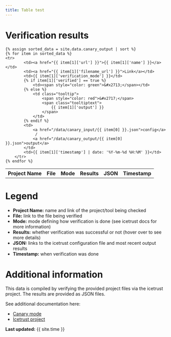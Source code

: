 ```yaml
---
title: Table test
---
```

<link rel="stylesheet" href="/css/custom.css">

# Verification results
<table>
    <tr>
        <th>Project Name</th>
        <th>File</th>
        <th>Mode</th>
        <th>Results</th>
        <th>JSON</th>
        <th>Timestamp</th>
    </tr>

    {% assign sorted_data = site.data.canary_output | sort %}
    {% for item in sorted_data %}
    <tr>
            <td><a href="{{ item[1]['url'] }}">{{ item[1]['name'] }}</a></td>
            <td><a href="{{ item[1]['filename_url'] }}">Link</a></td>
            <td>{{ item[1]['verification_mode'] }}</td>
            {% if item[1]['verified'] == true %}
                <td><span style="color: green">&#x2713;</span></td>
            {% else %}
                <td class="tooltip">
                    <span style="color: red">&#x2717;</span>
                    <span class="tooltiptext">
                        {{ item[1]['output'] }}
                    </span>
                </td>
            {% endif %}
            <td>
                <a href="/data/canary_input/{{ item[0] }}.json">config</a>
                 / 
                <a href="/data/canary_output/{{ item[0] }}.json">output</a> 
            </td>
            <td>{{ item[1]['timestamp'] | date: '%Y-%m-%d %H:%M' }}</td>
        </tr>
    {% endfor %}
</table>

# Legend
- **Project Name:** name and link of the project/tool being checked
- **File:** link to the file being verified
- **Mode:** mode defining how verification is done (see icetrust docs for more information)
- **Results:** whether verification was successful or not (hover over to see more details)
- **JSON:** links to the icetrust configuration file and most recent output results
- **Timestamp:** when verification was done

# Additional information
This data is compiled by verifying the provided project files via the
icetrust project. The results are provided as JSON files.

See additional documentation here:
- [Canary mode](https://github.com/nightwatchcybersecurity/icetrust/blob/main/CANARY.md)
- [Icetrust project](https://github.com/nightwatchcybersecurity/icetrust) 

**Last updated:** {{ site.time }}
